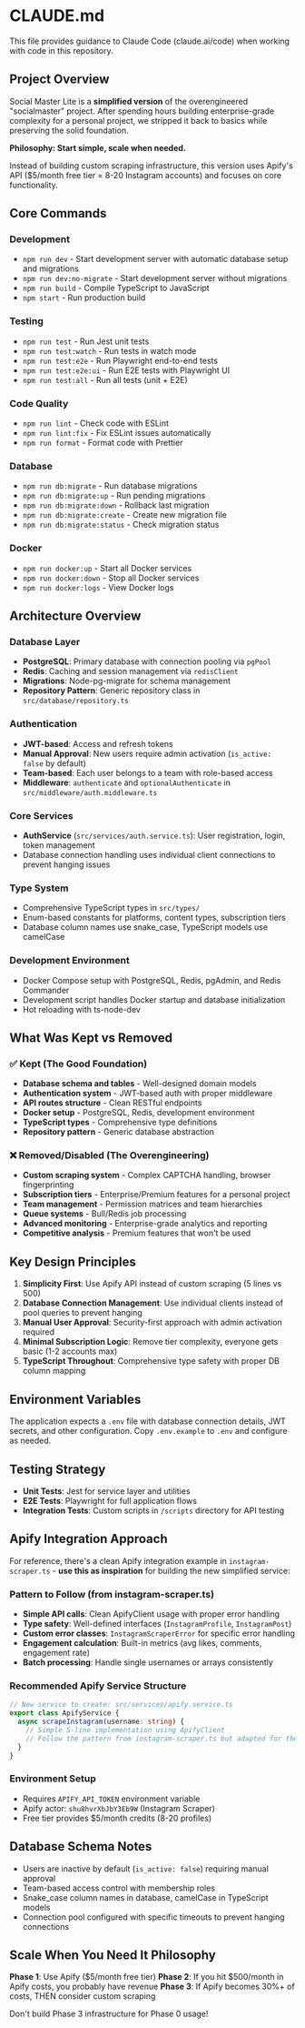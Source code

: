# CLAUDE.md

This file provides guidance to Claude Code (claude.ai/code) when working with code in this repository.

## Project Overview

Social Master Lite is a **simplified version** of the overengineered "socialmaster" project. After spending hours building enterprise-grade complexity for a personal project, we stripped it back to basics while preserving the solid foundation.

**Philosophy: Start simple, scale when needed.**

Instead of building custom scraping infrastructure, this version uses Apify's API ($5/month free tier = 8-20 Instagram accounts) and focuses on core functionality.

## Core Commands

### Development
- `npm run dev` - Start development server with automatic database setup and migrations
- `npm run dev:no-migrate` - Start development server without migrations
- `npm run build` - Compile TypeScript to JavaScript
- `npm start` - Run production build

### Testing
- `npm run test` - Run Jest unit tests
- `npm run test:watch` - Run tests in watch mode
- `npm run test:e2e` - Run Playwright end-to-end tests
- `npm run test:e2e:ui` - Run E2E tests with Playwright UI
- `npm run test:all` - Run all tests (unit + E2E)

### Code Quality
- `npm run lint` - Check code with ESLint
- `npm run lint:fix` - Fix ESLint issues automatically
- `npm run format` - Format code with Prettier

### Database
- `npm run db:migrate` - Run database migrations
- `npm run db:migrate:up` - Run pending migrations
- `npm run db:migrate:down` - Rollback last migration
- `npm run db:migrate:create` - Create new migration file
- `npm run db:migrate:status` - Check migration status

### Docker
- `npm run docker:up` - Start all Docker services
- `npm run docker:down` - Stop all Docker services
- `npm run docker:logs` - View Docker logs

## Architecture Overview

### Database Layer
- **PostgreSQL**: Primary database with connection pooling via `pgPool`
- **Redis**: Caching and session management via `redisClient`
- **Migrations**: Node-pg-migrate for schema management
- **Repository Pattern**: Generic repository class in `src/database/repository.ts`

### Authentication
- **JWT-based**: Access and refresh tokens
- **Manual Approval**: New users require admin activation (`is_active: false` by default)
- **Team-based**: Each user belongs to a team with role-based access
- **Middleware**: `authenticate` and `optionalAuthenticate` in `src/middleware/auth.middleware.ts`

### Core Services
- **AuthService** (`src/services/auth.service.ts`): User registration, login, token management
- Database connection handling uses individual client connections to prevent hanging issues

### Type System
- Comprehensive TypeScript types in `src/types/`
- Enum-based constants for platforms, content types, subscription tiers
- Database column names use snake_case, TypeScript models use camelCase

### Development Environment
- Docker Compose setup with PostgreSQL, Redis, pgAdmin, and Redis Commander
- Development script handles Docker startup and database initialization
- Hot reloading with ts-node-dev

## What Was Kept vs Removed

### ✅ Kept (The Good Foundation)
- **Database schema and tables** - Well-designed domain models
- **Authentication system** - JWT-based auth with proper middleware
- **API routes structure** - Clean RESTful endpoints
- **Docker setup** - PostgreSQL, Redis, development environment
- **TypeScript types** - Comprehensive type definitions
- **Repository pattern** - Generic database abstraction

### ❌ Removed/Disabled (The Overengineering)
- **Custom scraping system** - Complex CAPTCHA handling, browser fingerprinting
- **Subscription tiers** - Enterprise/Premium features for a personal project
- **Team management** - Permission matrices and team hierarchies
- **Queue systems** - Bull/Redis job processing
- **Advanced monitoring** - Enterprise-grade analytics and reporting
- **Competitive analysis** - Premium features that won't be used

## Key Design Principles

1. **Simplicity First**: Use Apify API instead of custom scraping (5 lines vs 500)
2. **Database Connection Management**: Use individual clients instead of pool queries to prevent hanging
3. **Manual User Approval**: Security-first approach with admin activation required
4. **Minimal Subscription Logic**: Remove tier complexity, everyone gets basic (1-2 accounts max)
5. **TypeScript Throughout**: Comprehensive type safety with proper DB column mapping

## Environment Variables

The application expects a `.env` file with database connection details, JWT secrets, and other configuration. Copy `.env.example` to `.env` and configure as needed.

## Testing Strategy

- **Unit Tests**: Jest for service layer and utilities
- **E2E Tests**: Playwright for full application flows
- **Integration Tests**: Custom scripts in `/scripts` directory for API testing

## Apify Integration Approach

For reference, there's a clean Apify integration example in `instagram-scraper.ts` - **use this as inspiration** for building the new simplified service:

### Pattern to Follow (from instagram-scraper.ts)
- **Simple API calls**: Clean ApifyClient usage with proper error handling
- **Type safety**: Well-defined interfaces (`InstagramProfile`, `InstagramPost`)
- **Custom error classes**: `InstagramScraperError` for specific error handling
- **Engagement calculation**: Built-in metrics (avg likes, comments, engagement rate)
- **Batch processing**: Handle single usernames or arrays consistently

### Recommended Apify Service Structure
```typescript
// New service to create: src/services/apify.service.ts
export class ApifyService {
  async scrapeInstagram(username: string) {
    // Simple 5-line implementation using ApifyClient
    // Follow the pattern from instagram-scraper.ts but adapted for the app
  }
}
```

### Environment Setup
- Requires `APIFY_API_TOKEN` environment variable
- Apify actor: `shu8hvrXbJbY3Eb9W` (Instagram Scraper)
- Free tier provides $5/month credits (8-20 profiles)

## Database Schema Notes

- Users are inactive by default (`is_active: false`) requiring manual approval
- Team-based access control with membership roles
- Snake_case column names in database, camelCase in TypeScript models
- Connection pool configured with specific timeouts to prevent hanging connections

## Scale When You Need It Philosophy

**Phase 1**: Use Apify ($5/month free tier)
**Phase 2**: If you hit $500/month in Apify costs, you probably have revenue
**Phase 3**: If Apify becomes 30%+ of costs, THEN consider custom scraping

Don't build Phase 3 infrastructure for Phase 0 usage!